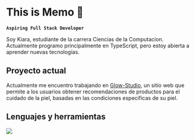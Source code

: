 # This is Memo 🐸

**`Aspiring Full Stack Developer`**

Soy Kiara, estudiante de la carrera Ciencias de la Computacion.\
Actualmente programo principalmente en TypeScript, pero estoy abierta a aprender nuevas tecnologías.

## Proyecto actual
Actualmente me encuentro trabajando en [Glow-Studio](https://github.com/Memolxz/glow-studio), un sitio web que permite a los usuarios obtener recomendaciones de productos para el cuidado de la piel, basadas en las condiciones específicas de su piel.

## Lenguajes y herramientas
<p align="left">
  <a href="https://skillicons.dev">
    <img src="https://skillicons.dev/icons?i=cs,cpp,py,css,html,tailwind,flask,js,ts,nodejs,express,mysql,sqlite,postgres,prisma,git,unity,bash,linux,ps&perline=10" />
  </a>
</p>

